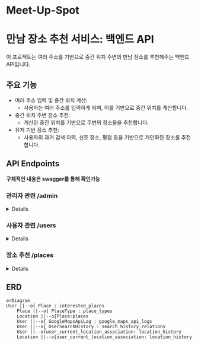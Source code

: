 # Meet-Up-Spot
# 만남 장소 추천 서비스: 백엔드 API

이 프로젝트는 여러 주소를 기반으로 중간 위치 주변의 만남 장소를 추천해주는 백엔드 API입니다.

## 주요 기능

* 여러 주소 입력 및 중간 위치 계산:
  * 사용자는 여러 주소를 입력하게 되며, 이를 기반으로 중간 위치를 계산합니다.
* 중간 위치 주변 장소 추천:
  * 계산된 중간 위치를 기반으로 주변의 장소들을 추천합니다.
* 유저 기반 장소 추천:
  * 사용자의 과거 검색 이력, 선호 장소, 평점 등을 기반으로 개인화된 장소를 추천합니다.
 
## API Endpoints 
**구체적인 내용은 swagger를 통해 확인가능** 

### 관리자 관련 /admin
<details>
  
* 사용자 목록 조회
  * Endpoint: /users
  * Method: GET
* 사용자 생성
  * Endpoint: /create-user
  * Method: POST
* 특정 사용자 업데이트
  * Endpoint: /{user_id}
  * Method: PUT
  
</details>

### 사용자 관련 /users
<details>
  
  * 자신의 정보 업데이트
  * Endpoint: /me
  * Method: PUT
* 자신의 정보 조회
  * Endpoint: /me
  * Method: GET
* 사용자 등록
  * Endpoint: /register
  * Method: POST
* ID로 사용자 조회
  * Endpoint: /{user_id}
  * Method: GET
       
</details>

### 장소 추천 /places
<details>

* 추천 장소 요청
  * Endpoint: /request-places/
  * Method: POST
* 특정 장소 조회
  * Endpoint: /{place_id}
  * Method: GET
* 전체 장소 조회
  * Endpoint: /
  * Method: GET
* 장소 관심 표시
  * Endpoint: /{place_id}/mark
  * Method: POST
* 장소 관심 해제
  * Endpoint: /{place_id}/unmark
  * Method: DELETE
* 자동 완성 장소 조회
  * Endpoint: /completed-places/{address}
  * Method: GET
* 거리 매트릭스 조회
  * Endpoint: /{destination_id}/get-travel-info
  * Method: POST
  * Description: 주어진 출발지와 목적지를 기반으로 여행 정보를 조회합니다.
  
</details>

## ERD

 
``` mermaid
erDiagram
User ||--o{ Place : interested_places
    Place ||--o{ PlaceType : place_types
    Location ||--o{Place:places
    User ||--o{ GoogleMapsApiLog : google_maps_api_logs
    User ||--o{ UserSearchHistory : search_history_relations
    User ||--o{user_current_location_association: location_history
    Location ||--o{user_current_location_association: location_history
```

